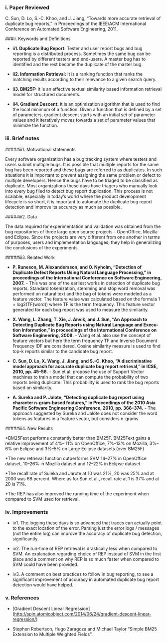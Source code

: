 ### i. Paper Reviewed
C. Sun, D. Lo, S.-C. Khoo, and J. Jiang, “Towards more accurate retrieval of duplicate bug reports,” in Proceedings of the IEEE/ACM International Conference on Automated Software Engineering, 2011.

###ii. Keywords and Definitions  
* **ii1. Duplicate Bug Report:** Tester and user report bugs and bug reporting is a distributed process. Sometimes the same bug can be reported by different testers and end-users. A master bug has to identified and the rest become the duplicate of the master bug.

* **ii2. Information Retrieval:** It is a ranking function that ranks the matching results according to their relevance to a given search query.

* **ii3. BM25F:** It is an effective textual similarity based information retrieval model for structured documents.

* **ii4. Gradient Descent:** It is an optimization algorithm that is used to find the local minimum of a function. Given a function that is defined by a set of parameters, gradient descent starts with an initial set of parameter values and it iteratively moves towards a set of parameter values that minimize the function.

### iii. Brief notes  
#####iii1. Motivational statements 

Every software organization has a bug tracking system where testers and users submit multiple bugs. It is possible that multiple reports for the same bug has been reported and these bugs are referred to as duplicates. In such situations it is important to prevent assigning the same problem or defect to multiple developers. Hence the bugs have to be triaged to be classified as duplicate. Most organizations these days have triagers who manually look into every bug filed to detect bug report duplication. This process is not scalable, especially in today’s world where the product development lifecycle is so short, it is important to automate the duplicate bug report detection and improve its accuracy as much as possible.

#####iii2. Data

The data required for experimentation and validation was obtained from the bug repositories of three large open source projects - OpenOffice, Mozilla and Eclipse. Since the projects are very different from one another in terms of purposes, users and implementation languages; they help in generalizing the conclusions of the experiments.

#####iii3. Related Work
* **P. Runeson, M. Alexandersson, and O. Nyholm, “Detection of Duplicate Defect Reports Using Natural Language Processing,” in proceedings of the International Conference on Software Engineering, 2007.** - This was one of the earliest works in detection of duplicate bug reports. Standard tokenization, stemming and stop word removal was performed on natural text and the bag of tokens were modeled as a feature vector. The feature value was calculated based on the formula 1 + log2(TF(word)) where TF is the term frequency. This feature vector generated for each bug report was used to measure the similarity.

* **X. Wang, L. Zhang, T. Xie, J. Anvik, and J. Sun, “An Approach to Detecting Duplicate Bug Reports using Natural Language and Execu- tion Information,” in proceedings of the International Conference on Software Engineering, 2008.** - Wang et al. also use the concept of feature vectors but here the term frequency TF and Inverse Document Frequency IDF are considered. Cosine similarity measure is used to find top-k reports similar to the candidate bug report.

* **C. Sun, D. Lo, X. Wang, J. Jiang, and S.-C. Khoo, “A discriminative model approach for accurate duplicate bug report retrieval,” in ICSE, 2010, pp. 45–56.** - Sun et al. propose the use of Support Vector machines to train a model that can compute the probability of two reports being duplicate. This probability is used to rank the bug reports based on similarity. 

* **A. Sureka and P. Jalote, “Detecting duplicate bug report using character n-gram-based features,” in Proceedings of the 2010 Asia Pacific Software Engineering Conference, 2010, pp. 366–374.** - The approach suggested by Sureka and Jalote does not consider the word tokens as features in a feature vector, but considers n-grams.

#####iii4. New Results

*BM25Fext performs constantly better than BM25F. BM25Fext gains a relative improvement of 4%– 11% on OpenOffice, 7%–13% on Mozilla, 3%–6% on Eclipse and 3%–5% on Large Eclipse datasets (over BM25F)

*The new retrieval function outperforms SVM 14–27% in OpenOffice dataset, 10–26% in Mozilla dataset and 12–22% in Eclipse dataset.

*The recall rate of Suleka and Jarote at 10 was 21%, 20 was 25% and at 2000 was 68 percent. Where as for Sun et al., recall rate at 1 is 37% and at 20 is 71%.

*The REP has also improved the running time of the experiment when compared to SVM used for retrieval.

### iv. Improvements  
* iv1. The logging these days is so advanced that traces can actually point to the exact location of the error. Parsing just the error logs / messages (not the entire log) can improve the accuracy of duplicate bug detection, significantly. 

* iv2. The run-time of REP retrieval is drastically less when compared to SVM. An explanation regarding choice of REP instead of SVM in the first place and a comment on why REP is so much faster when compared to SVM could have been provided.

* iv3. A comment on best practices to follow in bug reporting, to see a significant improvement of accuracy in automated duplicate bug report detection would have helped.


### v. References  

* [Gradient Descent Linear Regression] (http://spin.atomicobject.com/2014/06/24/gradient-descent-linear-regression/)

* Stephen Robertson, Hugo Zaragoza and Michael Taylor “Simple BM25 Extension to Multiple Weighted Fields”.